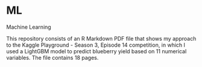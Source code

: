 # ML
Machine Learning

This repository consists of an R Markdown PDF file that shows my approach to the Kaggle Playground - Season 3, Episode 14 competition, in which I used a LightGBM model to predict blueberry yield based on 11 numerical variables.  The file contains 18 pages.
